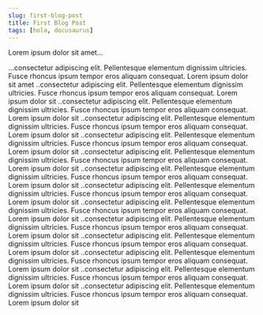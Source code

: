 ```yaml
---
slug: first-blog-post
title: First Blog Post
tags: [hola, docusaurus]
---
```


Lorem ipsum dolor sit amet...

<!-- truncate -->

...consectetur adipiscing elit. Pellentesque elementum dignissim ultricies. Fusce rhoncus ipsum tempor eros aliquam consequat. Lorem ipsum dolor sit amet
..consectetur adipiscing elit. Pellentesque elementum dignissim ultricies. Fusce rhoncus ipsum tempor eros aliquam consequat. Lorem ipsum dolor sit ..consectetur adipiscing elit. Pellentesque elementum dignissim ultricies. Fusce rhoncus ipsum tempor eros aliquam consequat. Lorem ipsum dolor sit ..consectetur adipiscing elit. Pellentesque elementum dignissim ultricies. Fusce rhoncus ipsum tempor eros aliquam consequat. Lorem ipsum dolor sit ..consectetur adipiscing elit. Pellentesque elementum dignissim ultricies. Fusce rhoncus ipsum tempor eros aliquam consequat. Lorem ipsum dolor sit ..consectetur adipiscing elit. Pellentesque elementum dignissim ultricies. Fusce rhoncus ipsum tempor eros aliquam consequat. Lorem ipsum dolor sit ..consectetur adipiscing elit. Pellentesque elementum dignissim ultricies. Fusce rhoncus ipsum tempor eros aliquam consequat. Lorem ipsum dolor sit ..consectetur adipiscing elit. Pellentesque elementum dignissim ultricies. Fusce rhoncus ipsum tempor eros aliquam consequat. Lorem ipsum dolor sit ..consectetur adipiscing elit. Pellentesque elementum dignissim ultricies. Fusce rhoncus ipsum tempor eros aliquam consequat. Lorem ipsum dolor sit ..consectetur adipiscing elit. Pellentesque elementum dignissim ultricies. Fusce rhoncus ipsum tempor eros aliquam consequat. Lorem ipsum dolor sit ..consectetur adipiscing elit. Pellentesque elementum dignissim ultricies. Fusce rhoncus ipsum tempor eros aliquam consequat. Lorem ipsum dolor sit ..consectetur adipiscing elit. Pellentesque elementum dignissim ultricies. Fusce rhoncus ipsum tempor eros aliquam consequat. Lorem ipsum dolor sit ..consectetur adipiscing elit. Pellentesque elementum dignissim ultricies. Fusce rhoncus ipsum tempor eros aliquam consequat. Lorem ipsum dolor sit ..consectetur adipiscing elit. Pellentesque elementum dignissim ultricies. Fusce rhoncus ipsum tempor eros aliquam consequat. Lorem ipsum dolor sit 